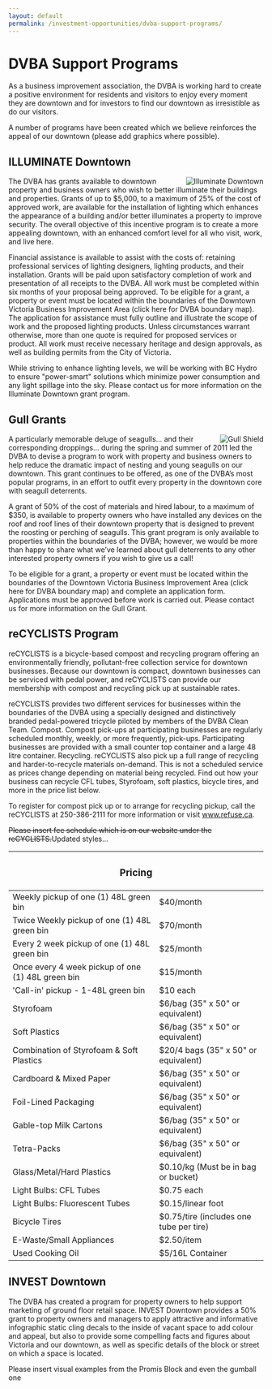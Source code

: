 ```yaml
---
layout: default
permalink: /investment-opportunities/dvba-support-programs/
---
```

# DVBA Support Programs

As a business improvement association, the DVBA is working hard to create a positive environment for residents and visitors to enjoy every moment they are downtown and for investors to find our downtown as irresistible as do our visitors.  

A number of programs have been created which we believe reinforces the appeal of our downtown (please add graphics where possible).

## ILLUMINATE Downtown

<img src="http://www.downtownvictoria.ca/sites/default/files/b-carnegie_library_at_an_angle_best.jpg" alt="Illuminate Downtown" style="float:right;">The DVBA has grants available to downtown property and business owners who wish to better illuminate their buildings and properties. Grants of up to $5,000, to a maximum of 25% of the cost of approved work, are available for the installation of lighting which enhances the appearance of a building and/or better illuminates a property to improve security.  The overall objective of this incentive program is to create a more appealing downtown, with an enhanced comfort level for all who visit, work, and live here.

Financial assistance is available to assist with the costs of: retaining professional services of lighting designers, lighting products, and their installation. Grants will be paid upon satisfactory completion of work and presentation of all receipts to the DVBA.  All work must be completed within six months of your proposal being approved. To be eligible for a grant, a property or event must be located within the boundaries of the Downtown Victoria Business Improvement Area (click here for DVBA boundary map). The application for assistance must fully outline and illustrate the scope of work and the proposed lighting products. Unless circumstances warrant otherwise, more than one quote is required for proposed services or product. All work must receive necessary heritage and design approvals, as well as building permits from the City of Victoria.

While striving to enhance lighting levels, we will be working with BC Hydro to ensure "power-smart" solutions which minimize power consumption and any light spillage into the sky. Please contact us for more information on the Illuminate Downtown grant program.

## Gull Grants

<img src="http://www.downtownvictoria.ca/sites/default/files/1563_gull_grant_cardnew_umbrella.jpg" alt="Gull Shield" style="float:right;">A particularly memorable deluge of seagulls... and their corresponding droppings... during the spring and summer of 2011 led the DVBA to devise a program to work with property and business owners to help reduce the dramatic impact of nesting and young seagulls on our downtown. This grant continues to be offered, as one of the DVBA’s most popular programs, in an effort to outfit every property in the downtown core with seagull deterrents.

A grant of 50% of the cost of materials and hired labour, to a maximum of $350, is available to property owners who have installed any devices on the roof and roof lines of their downtown property that is designed to prevent the roosting or perching of seagulls. This grant program is only available to properties within the boundaries of the DVBA; however, we would be more than happy to share what we’ve learned about gull deterrents to any other interested property owners if you wish to give us a call!

To be eligible for a grant, a property or event must be located within the boundaries of the Downtown Victoria Business Improvement Area (click here for DVBA boundary map) and complete an application form. Applications must be approved before work is carried out.  Please contact us for more information on the Gull Grant.

## reCYCLISTS Program

reCYCLISTS is a bicycle-based compost and recycling program offering an environmentally friendly, pollutant-free collection service for downtown businesses. Because our downtown is compact, downtown businesses can be serviced with pedal power, and reCYCLISTS can provide our membership with compost and recycling pick up at sustainable rates.

reCYCLISTS provides two different services for businesses within the boundaries of the DVBA using a specially designed and distinctively branded pedal-powered tricycle piloted by members of the DVBA Clean Team. 
Compost.  Compost pick-ups at participating businesses are regularly scheduled monthly, weekly, or more frequently, pick-ups.  Participating businesses are provided with a small counter top container and a large 48 litre container. 
Recycling.  reCYCLISTS also pick up a full range of recycling and harder-to-recycle materials on-demand.  This is not a scheduled service as prices change depending on material being recycled. Find out how your business can recycle CFL tubes, Styrofoam, soft plastics, bicycle tires, and more in the price list below.

To register for compost pick up or to arrange for recycling pickup, call the reCYCLISTS at 250-386-2111 for more information or visit www.refuse.ca.

<span class="needs-review"><del>Please insert fee schedule which is on our website under the reCYCLISTS.</del>Updated styles...</span>

<table class="green"><thead><tr><th colspan="2" scope="col">
<h3>
                    Pricing</h3>
</th>
</tr></thead><tbody><tr><td>
                Weekly pickup of one (1) 48L green bin</td>
<td>
                $40/month</td>
</tr><tr><td>
                Twice Weekly pickup of one (1) 48L green bin</td>
<td>
                $70/month</td>
</tr><tr><td>
                Every 2 week pickup of one (1) 48L green bin</td>
<td>
                $25/month</td>
</tr><tr><td>
                Once every 4 week pickup of one (1) 48L green bin</td>
<td>
                $15/month</td>
</tr><tr><td>
                'Call-in' pickup - 1-48L green bin</td>
<td>
                $10 each</td>
</tr><tr><td>
                Styrofoam</td>
<td>
                $6/bag (35" x 50" or equivalent)</td>
</tr><tr><td>
                Soft Plastics</td>
<td>
                $6/bag (35" x 50" or equivalent)</td>
</tr><tr><td>
                Combination of Styrofoam &amp; Soft Plastics</td>
<td>
                $20/4 bags (35" x 50" or equivalent)</td>
</tr><tr><td>
                Cardboard &amp; Mixed Paper</td>
<td>
                $6/bag (35" x 50" or equivalent)</td>
</tr><tr><td>
                Foil-Lined Packaging</td>
<td>
                $6/bag (35" x 50" or equivalent)</td>
</tr><tr><td>
                Gable-top Milk Cartons</td>
<td>
                $6/bag (35" x 50" or equivalent)</td>
</tr><tr><td>
                Tetra-Packs</td>
<td>
                $6/bag (35" x 50" or equivalent)</td>
</tr><tr><td>
                Glass/Metal/Hard Plastics</td>
<td>
                $0.10/kg (Must be in bag or bucket)</td>
</tr><tr><td>
                Light Bulbs: CFL Tubes</td>
<td>
                $0.75 each</td>
</tr><tr><td>
                Light Bulbs: Fluorescent Tubes</td>
<td>
                $0.15/linear foot</td>
</tr><tr><td>
                Bicycle Tires</td>
<td>
                $0.75/tire (includes one tube per tire)</td>
</tr><tr><td>
                E-Waste/Small Appliances</td>
<td>
                $2.50/item</td>
</tr><tr><td>
                Used Cooking Oil</td>
<td>
                $5/16L Container</td>
</tr></tbody></table>

## INVEST Downtown
The DVBA has created a program for property owners to help support marketing of ground floor retail space.  INVEST Downtown provides a 50% grant to property owners and managers to apply attractive and informative infographic static cling decals to the inside of vacant space to add colour and appeal, but also to provide some compelling facts and figures about Victoria and our downtown, as well as specific details of the block or street on which a space is located.     

<span class="needs-review">Please insert visual examples from the Promis Block and even the gumball one </span>